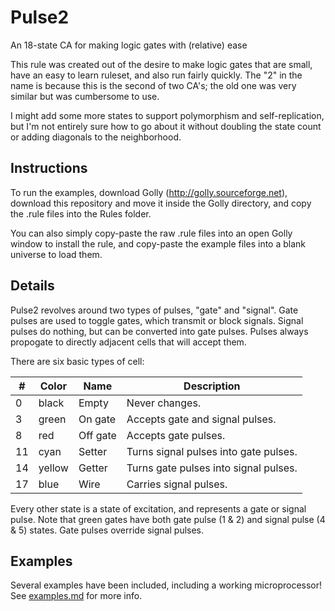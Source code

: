# Pulse2
An 18-state CA for making logic gates with (relative) ease

This rule was created out of the desire to make logic gates that are small, have an easy to learn ruleset, and also run fairly quickly. The "2" in the name is because this is the second of two CA's; the old one was very similar but was cumbersome to use. 

I might add some more states to support polymorphism and self-replication, but I'm not entirely sure how to go about it without doubling the state count or adding diagonals to the neighborhood.

## Instructions

To run the examples, download Golly (http://golly.sourceforge.net), download this repository and move it inside the Golly directory, and copy the .rule files into the Rules folder.

You can also simply copy-paste the raw .rule files into an open Golly window to install the rule, and copy-paste the example files into a blank universe to load them.

## Details

Pulse2 revolves around two types of pulses, "gate" and "signal". Gate pulses are used to toggle gates, which transmit or block signals. Signal pulses do nothing, but can be converted into gate pulses. Pulses always propogate to directly adjacent cells that will accept them.

There are six basic types of cell:

|# |Color |Name    |Description                          |
|--|------|--------|-------------------------------------|
|0 |black |Empty   |Never changes.                       |
|3 |green |On gate |Accepts gate and signal pulses.      |
|8 |red   |Off gate|Accepts gate pulses.                 |
|11|cyan  |Setter  |Turns signal pulses into gate pulses.|
|14|yellow|Getter  |Turns gate pulses into signal pulses.|
|17|blue  |Wire    |Carries signal pulses.               |

Every other state is a state of excitation, and represents a gate or signal pulse.
Note that green gates have both gate pulse (1 & 2) and signal pulse (4 & 5) states. Gate pulses override signal pulses.

## Examples

Several examples have been included, including a working microprocessor! See [examples.md](examples.md) for more info.
